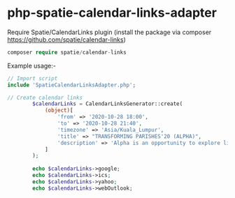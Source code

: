 # php-spatie-calendar-links-adapter

Require Spatie/CalendarLinks plugin (install the package via composer https://github.com/spatie/calendar-links)
```php
composer require spatie/calendar-links
```
Example usage:-
```php
// Import script
include 'SpatieCalendarLinksAdapter.php';

// Create calendar links
        $calendarLinks = CalendarLinksGenerator::create(
            (object)[
                'from' => '2020-10-28 18:00',
                'to' => '2020-10-28 21:40',
                'timezone' => 'Asia/Kuala_Lumpur',
                'title' => "TRANSFORMING PARISHES'20 (ALPHA)",
                'description' => 'Alpha is an opportunity to explore life’s big questions together in an open, informal environment. Each talk looks at a different question around the Christian faith and is designed to create conversation. <br>For more information, please visit our website <a href="https://www.alpha.org/">here</a>. <br>For live webinar session, please click <a href="'.route('alphaVirtualSummitWebinarPage', ['uid' => $uid]).'">here</a>',
            ]
        );
        
        echo $calendarLinks->google;
        echo $calendarLinks->ics;
        echo $calendarLinks->yahoo;
        echo $calendarLinks->webOutlook;
```
